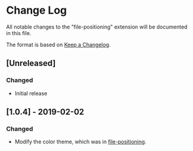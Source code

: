 # Change Log

All notable changes to the "file-positioning" extension will be documented in this file.

The format is based on [Keep a Changelog](http://keepachangelog.com/).


## [Unreleased]

### Changed

- Initial release

## [1.0.4] - 2019-02-02

### Changed

- Modify the color theme, which was in [file-positioning](https://marketplace.visualstudio.com/items?itemName=ddzy.file-positioning).